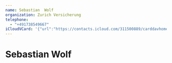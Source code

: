 ```yaml
---
name: Sebastian  Wolf
organization: Zurich Versicherung
telephone:
  - "+491738549667"
iCloudVCard: '{"url":"https://contacts.icloud.com/311500889/carddavhome/card/4247E689-ABC3-4359-828E-3436D86B6356.vcf","etag":"\"kmfha7qs\"","data":"BEGIN:VCARD\r\nVERSION:3.0\r\nFN:\r\nN:Wolf;Sebastian ;;;\r\nUID:6A2610DE-FD14-4020-AA3B-EFF0D0793362\r\nPRODID:-//Apple Inc.//iOS 12.1//EN\r\nREV:2025-04-03T22:19:08Z\r\nORG:Zurich Versicherung;\r\nTEL:+491738549667\r\nEND:VCARD"}'
---
```

# Sebastian  Wolf